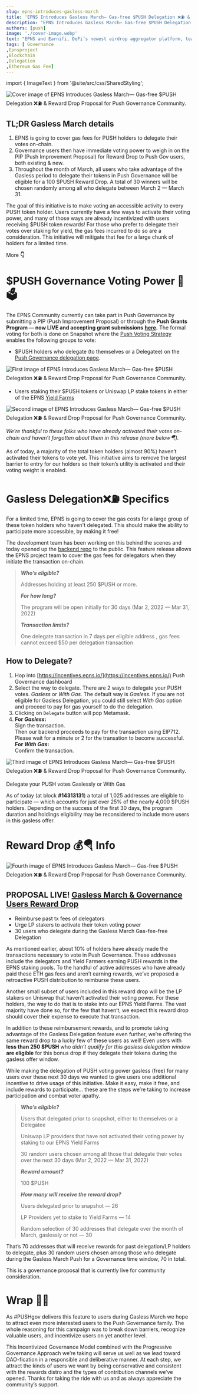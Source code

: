 ```yaml
---
slug: epns-introduces-gasless-march
title: 'EPNS Introduces Gasless March— Gas-free $PUSH Delegation ❌⛽️ & Reward Drop Proposal for Push Governance Community.'
description: 'EPNS Introduces Gasless March— Gas-free $PUSH Delegation ❌⛽️ & Reward Drop Proposal for Push Governance Community.'
authors: [push]
image: './cover-image.webp'
text: "EPNS and Earnifi, DeFi’s newest airdrop aggregator platform, team up in a pilot collaboration to enable direct communication between users and the platform. As a result of this collaboration, users are poised to receive decentralized push notifications directly to their devices when new airdrops are available to claim."
tags: [ Governance
,Epnsproject
,Blockchain
,Delegation
,Ethereum Gas Fee]
---
```

import { ImageText } from '@site/src/css/SharedStyling';

![Cover image of EPNS Introduces Gasless March— Gas-free $PUSH Delegation ❌⛽️ & Reward Drop Proposal for Push Governance Community.](./cover-image.gif)

<!--truncate-->

**TL;DR Gasless March details**
-------------------------------

1.  EPNS is going to cover gas fees for PUSH holders to delegate their votes on-chain.
2.  Governance users then have immediate voting power to weigh in on the PIP (Push Improvement Proposal) for Reward Drop to Push Gov users, both existing & new.
3.  Throughout the month of March, all users who take advantage of the Gasless period to delegate their tokens in Push Governance will be eligible for a 100 $PUSH Reward Drop. A total of 30 winners will be chosen randomly among all who delegate between March 2 — March 31.

The goal of this initiative is to make voting an accessible activity to every PUSH token holder. Users currently have a few ways to activate their voting power, and many of those ways are already incentivized with users receiving $PUSH token rewards! For those who prefer to delegate their votes over staking for yield, the gas fees incurred to do so are a consideration. This initiative will mitigate that fee for a large chunk of holders for a limited time.

More **👇**

$PUSH Governance Voting Power 🔔🗳
==================================

The EPNS Community currently can take part in Push Governance by submitting a PIP (Push Improvement Proposal) or through the **Push Grants Program — now LIVE and accepting grant submissions** [**here**](https://gov.epns.io/c/grants/)**.** The formal voting for both is done on Snapshot where the [Push Voting Strategy](https://snapshot.org/#/strategy/push-voting-power) enables the following groups to vote:

*   $PUSH holders who delegate (to themselves or a Delegatee) on the [Push Governance delegation page](https://incentives.epns.io).

![First image of EPNS Introduces Gasless March— Gas-free $PUSH Delegation ❌⛽️ & Reward Drop Proposal for Push Governance Community.](./image-1.webp)

*   Users staking their $PUSH tokens or Uniswap LP stake tokens in either of the EPNS [Yield Farms](https://incentives.epns.io)

![Second image of EPNS Introduces Gasless March— Gas-free $PUSH Delegation ❌⛽️ & Reward Drop Proposal for Push Governance Community.](./image-2.webp)

_We’re thankful to these folks who have already activated their votes on-chain and haven’t forgotten about them in this release (more below🪂)._

As of today, a majority of the total token holders (almost 90%) haven’t activated their tokens to vote yet. This initiative aims to remove the largest barrier to entry for our holders so their token’s utility is activated and their voting weight is enabled.

**Gasless Delegation❌⛽️ Specifics**
===================================

For a limited time, EPNS is going to cover the gas costs for a large group of these token holders who haven't delegated. This should make the ability to participate more accessible, by making it free!

The development team has been working on this behind the scenes and today opened up the [backend repo](https://github.com/push-protocol/push-website/epns-incentives-backend) to the public. This feature release allows the EPNS project team to cover the gas fees for delegators when they initiate the transaction on-chain.

> **_Who’s eligible?_**
> 
> Addresses holding at least 250 $PUSH or more.
> 
> **_For how long?_**
> 
> The program will be open initially for 30 days (Mar 2, 2022 — Mar 31, 2022)
> 
> **_Transaction limits?_**
> 
> One delegate transaction in 7 days per eligible address , gas fees cannot exceed $50 per delegation transaction

How to Delegate?
----------------

1.  Hop into [https://incentives.epns.io/](https://incentives.epns.io/) Push Governance dashboard
2.  Select the way to delegate. There are 2 ways to delegate your PUSH votes. _Gasless_ or _With Gas._ The default way is _Gasless._ If you are not eligible for Gasless Delegation, you could still select _With Gas_ option and proceed to pay for gas yourself to do the delegation.
3.  Clicking on `Delegate` button will pop Metamask.
4.  **For _Gasless_:**  
    Sign the transaction.  
    Then our backend proceeds to pay for the transaction using EIP712. Please wait for a minute or 2 for the transation to become successful.  
    **For _With Gas_:**  
    Confirm the transaction.

![Third image of EPNS Introduces Gasless March— Gas-free $PUSH Delegation ❌⛽️ & Reward Drop Proposal for Push Governance Community.](./image-3.webp)

Delegate your PUSH votes Gaslessly or With Gas

As of today (at block **#14313131**) a total of 1,025 addresses are eligible to participate — which accounts for just over 25% of the nearly 4,000 $PUSH holders. Depending on the success of the first 30 days, the program duration and holdings eligibility may be reconsidered to include more users in this gasless offer.

Reward Drop 💰🪂 Info
=====================

![Fourth image of EPNS Introduces Gasless March— Gas-free $PUSH Delegation ❌⛽️ & Reward Drop Proposal for Push Governance Community.](./image-4.webp)

PROPOSAL LIVE! [Gasless March & Governance Users Reward Drop](https://gov.epns.io/t/draft-proposal-gasless-march-and-governance-users-reward-drop/476)
------------------------------------------------------------------------------------------------------------------------------------------------------

*   Reimburse past tx fees of delegators
*   Urge LP stakers to activate their token voting power
*   30 users who delegate during the Gasless March Gas-fee-free Delegation

As mentioned earlier, about 10% of holders have already made the transactions necessary to vote in Push Governance. These addresses include the delegators and Yield Farmers earning PUSH rewards in the EPNS staking pools. To the handful of active addresses who have already paid these ETH gas fees and aren’t earning rewards, we’ve proposed a retroactive PUSH distribution to reimburse these users.

Another small subset of users included in this reward drop will be the LP stakers on Uniswap that haven’t activated their voting power. For these holders, the way to do that is to stake into our EPNS Yield Farms. The vast majority have done so, for the few that haven’t, we expect this reward drop should cover their expense to execute that transaction.

In addition to these reimbursement rewards, and to promote taking advantage of the Gasless Delegation feature even further, we’re offering the same reward drop to a lucky few of these users as well! Even users with **less than 250 $PUSH** who _didn’t qualify_ _for this gasless delegation window_ **are eligible** for this bonus drop if they delegate their tokens during the gasless offer window.

While making the delegation of PUSH voting power gasless (free) for many users over these next 30 days we wanted to give users one additional incentive to drive usage of this initiative. Make it easy, make it free, and include rewards to participate… these are the steps we’re taking to increase participation and combat voter apathy.

> **_Who’s eligible?_**
> 
> Users that delegated prior to snapshot, either to themselves or a Delegatee
> 
> Uniswap LP providers that have not activated their voting power by staking to our EPNS Yield Farms
> 
> 30 random users chosen among all those that delegate their votes over the next 30 days (Mar 2, 2022 — Mar 31, 2022)
> 
> **_Reward amount?_**
> 
> 100 $PUSH
> 
> **_How many will receive the reward drop?_**
> 
> Users delegated prior to snapshot — 26
> 
> LP Providers yet to stake to Yield Farms — 14
> 
> Random selection of 30 addresses that delegate over the month of March, gaslessly or not — 30

That’s 70 addresses that will receive rewards for past delegation/LP holders to delegate, plus 30 random users chosen among those who delegate during the Gasless March Push for a Governance time window, 70 in total.

This is a governance proposal that is currently live for community consideration.

Wrap 🎀🎁
=========

As #PUSHgov delivers this feature to users during Gasless March we hope to attract even more interested users to the Push Governance family. The whole reasoning for this campaign was to break down barriers, recognize valuable users, and incentivize users on yet another level.

This Incentivized Governance Model combined with the Progressive Governance Approach we’re taking will serve us well as we lead toward DAO-fication in a responsible and deliberative manner. At each step, we attract the kinds of users we want by being conservative and consistent with the rewards distro and the types of contribution channels we’ve opened. Thanks for taking the ride with us and as always appreciate the community’s support.




